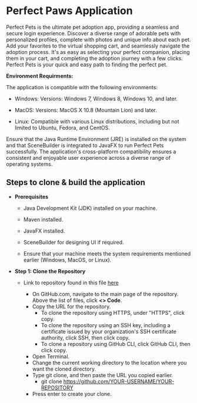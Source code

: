 # Perfect Paws Application

Perfect Pets is the ultimate pet adoption app, providing a seamless and secure login experience. Discover a diverse range of adorable pets with personalized profiles, complete with photos and unique info about each pet. Add your favorites to the virtual shopping cart, and seamlessly navigate the adoption process. It's as easy as selecting your perfect companion, placing them in your cart, and completing the adoption journey with a few clicks. Perfect Pets is your quick and easy path to finding the perfect pet.

**Environment Requirments:**

The application is compatible with the following environments:

  + Windows: Versions: Windows 7, Windows 8, Windows 10, and later.

  + MacOS: Versions: MacOS X 10.8 (Mountain Lion) and later.

  + Linux: Compatible with various Linux distributions, including but not limited to Ubuntu, Fedora, and CentOS.

Ensure that the Java Runtime Environment (JRE) is installed on the system and that SceneBuilder is integrated to JavaFX to run Perfect Pets successfully. The application's cross-platform compatibility ensures a consistent and enjoyable user experience across a diverse range of operating systems.

## Steps to clone & build the application

  + **Prerequisites**
    
      + Java Development Kit (JDK) installed on your machine.
        
      + Maven installed.
        
      + JavaFX installed.
        
      + SceneBuilder for designing UI if required.
        
      + Ensure that your machine meets the system requirements mentioned earlier (Windows, MacOS, or Linux).
   
  + **Step 1: Clone the Repository**
    
      + Link to repository found in this file [here](Implementation/Perfect-Paws-Application.md)
        
          + On GitHub.com, navigate to the main page of the repository. Above the list of files, click **<> Code**.
          + Copy the URL for the repository.
              + To clone the repository using HTTPS, under "HTTPS", click copy.
              + To clone the repository using an SSH key, including a certificate issued by your organization's SSH certificate authority, click SSH, then click copy.
              + To clone a repository using GitHub CLI, click GitHub CLI, then click copy.
          + Open Terminal.
          + Change the current working directory to the location where you want the cloned directory.
          + Type git clone, and then paste the URL you copied earlier.
              + git clone https://github.com/YOUR-USERNAME/YOUR-REPOSITORY
          + Press enter to create your clone.

        
   
    
  

